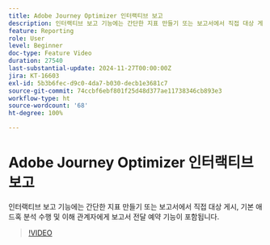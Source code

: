 ```yaml
---
title: Adobe Journey Optimizer 인터랙티브 보고
description: 인터랙티브 보고 기능에는 간단한 지표 만들기 또는 보고서에서 직접 대상 게시, 기본 애드혹 분석 수행 및 이해 관계자에게 보고서 전달 예약 기능이 포함됩니다.
feature: Reporting
role: User
level: Beginner
doc-type: Feature Video
duration: 27540
last-substantial-update: 2024-11-27T00:00:00Z
jira: KT-16603
exl-id: 5b3b6fec-d9c0-4da7-b030-decb1e3681c7
source-git-commit: 74ccbf6ebf801f25d48d377ae11738346cb893e3
workflow-type: ht
source-wordcount: '68'
ht-degree: 100%

---
```


# Adobe Journey Optimizer 인터랙티브 보고

인터랙티브 보고 기능에는 간단한 지표 만들기 또는 보고서에서 직접 대상 게시, 기본 애드혹 분석 수행 및 이해 관계자에게 보고서 전달 예약 기능이 포함됩니다.

>[!VIDEO](https://video.tv.adobe.com/v/3440615/?learn=on)
